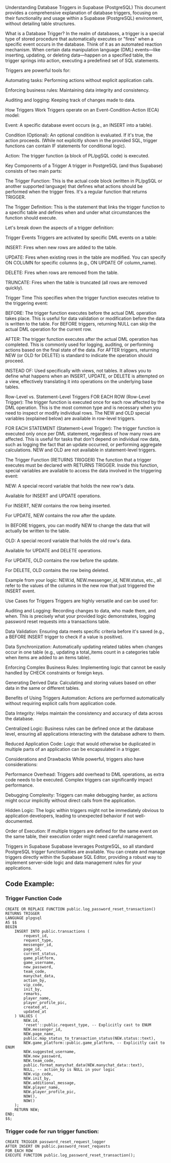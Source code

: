 Understanding Database Triggers in Supabase (PostgreSQL)
This document provides a comprehensive explanation of database triggers, focusing on their functionality and usage within a Supabase (PostgreSQL) environment, without detailing table structures.

What is a Database Trigger?
In the realm of databases, a trigger is a special type of stored procedure that automatically executes or "fires" when a specific event occurs in the database. Think of it as an automated reaction mechanism. When certain data manipulation language (DML) events—like inserting, updating, or deleting data—happen on a specified table, the trigger springs into action, executing a predefined set of SQL statements.

Triggers are powerful tools for:

Automating tasks: Performing actions without explicit application calls.

Enforcing business rules: Maintaining data integrity and consistency.

Auditing and logging: Keeping track of changes made to data.

How Triggers Work
Triggers operate on an Event-Condition-Action (ECA) model:

Event: A specific database event occurs (e.g., an INSERT into a table).

Condition (Optional): An optional condition is evaluated. If it's true, the action proceeds. (While not explicitly shown in the provided SQL, trigger functions can contain IF statements for conditional logic).

Action: The trigger function (a block of PL/pgSQL code) is executed.

Key Components of a Trigger
A trigger in PostgreSQL (and thus Supabase) consists of two main parts:

The Trigger Function: This is the actual code block (written in PL/pgSQL or another supported language) that defines what actions should be performed when the trigger fires. It's a regular function that returns TRIGGER.

The Trigger Definition: This is the statement that links the trigger function to a specific table and defines when and under what circumstances the function should execute.

Let's break down the aspects of a trigger definition:

Trigger Events
Triggers are activated by specific DML events on a table:

INSERT: Fires when new rows are added to the table.

UPDATE: Fires when existing rows in the table are modified. You can specify ON COLUMN for specific columns (e.g., ON UPDATE OF column_name).

DELETE: Fires when rows are removed from the table.

TRUNCATE: Fires when the table is truncated (all rows are removed quickly).

Trigger Time
This specifies when the trigger function executes relative to the triggering event:

BEFORE: The trigger function executes before the actual DML operation takes place. This is useful for data validation or modification before the data is written to the table. For BEFORE triggers, returning NULL can skip the actual DML operation for the current row.

AFTER: The trigger function executes after the actual DML operation has completed. This is commonly used for logging, auditing, or performing actions based on the final state of the data. For AFTER triggers, returning NEW (or OLD for DELETE) is standard to indicate the operation should proceed.

INSTEAD OF: Used specifically with views, not tables. It allows you to define what happens when an INSERT, UPDATE, or DELETE is attempted on a view, effectively translating it into operations on the underlying base tables.

Row-Level vs. Statement-Level Triggers
FOR EACH ROW (Row-Level Trigger): The trigger function is executed once for each row affected by the DML operation. This is the most common type and is necessary when you need to inspect or modify individual rows. The NEW and OLD special variables (explained below) are available in row-level triggers.

FOR EACH STATEMENT (Statement-Level Trigger): The trigger function is executed only once per DML statement, regardless of how many rows are affected. This is useful for tasks that don't depend on individual row data, such as logging the fact that an update occurred, or performing aggregate calculations. NEW and OLD are not available in statement-level triggers.

The Trigger Function (RETURNS TRIGGER)
The function that a trigger executes must be declared with RETURNS TRIGGER. Inside this function, special variables are available to access the data involved in the triggering event:

NEW: A special record variable that holds the new row's data.

Available for INSERT and UPDATE operations.

For INSERT, NEW contains the row being inserted.

For UPDATE, NEW contains the row after the update.

In BEFORE triggers, you can modify NEW to change the data that will actually be written to the table.

OLD: A special record variable that holds the old row's data.

Available for UPDATE and DELETE operations.

For UPDATE, OLD contains the row before the update.

For DELETE, OLD contains the row being deleted.

Example from your logic:
NEW.id, NEW.messenger_id, NEW.status, etc., all refer to the values of the columns in the new row that just triggered the INSERT event.

Use Cases for Triggers
Triggers are highly versatile and can be used for:

Auditing and Logging: Recording changes to data, who made them, and when. This is precisely what your provided logic demonstrates, logging password reset requests into a transactions table.

Data Validation: Ensuring data meets specific criteria before it's saved (e.g., a BEFORE INSERT trigger to check if a value is positive).

Data Synchronization: Automatically updating related tables when changes occur in one table (e.g., updating a total_items count in a categories table when items are added to an items table).

Enforcing Complex Business Rules: Implementing logic that cannot be easily handled by CHECK constraints or foreign keys.

Generating Derived Data: Calculating and storing values based on other data in the same or different tables.

Benefits of Using Triggers
Automation: Actions are performed automatically without requiring explicit calls from application code.

Data Integrity: Helps maintain the consistency and accuracy of data across the database.

Centralized Logic: Business rules can be defined once at the database level, ensuring all applications interacting with the database adhere to them.

Reduced Application Code: Logic that would otherwise be duplicated in multiple parts of an application can be encapsulated in a trigger.

Considerations and Drawbacks
While powerful, triggers also have considerations:

Performance Overhead: Triggers add overhead to DML operations, as extra code needs to be executed. Complex triggers can significantly impact performance.

Debugging Complexity: Triggers can make debugging harder, as actions might occur implicitly without direct calls from the application.

Hidden Logic: The logic within triggers might not be immediately obvious to application developers, leading to unexpected behavior if not well-documented.

Order of Execution: If multiple triggers are defined for the same event on the same table, their execution order might need careful management.

Triggers in Supabase
Supabase leverages PostgreSQL, so all standard PostgreSQL trigger functionalities are available. You can create and manage triggers directly within the Supabase SQL Editor, providing a robust way to implement server-side logic and data management rules for your applications.



## Code Example:

### Trigger Function Code
```
CREATE OR REPLACE FUNCTION public.log_password_reset_transaction()
RETURNS TRIGGER
LANGUAGE plpgsql
AS $$
BEGIN
    INSERT INTO public.transactions (
        request_id,
        request_type,
        messenger_id,
        page_id,
        current_status,
        game_platform,
        game_username,
        new_password,
        team_code,
        manychat_data,
        action_by,
        vip_code,
        init_by,
        remarks,
        player_name,
        player_profile_pic,
        created_at,
        updated_at
    ) VALUES (
        NEW.id,
        'reset'::public.request_type, -- Explicitly cast to ENUM
        NEW.messenger_id,
        NEW.page_name,
        public.map_status_to_transaction_status(NEW.status::text),
        NEW.game_platform::public.game_platform, -- Explicitly cast to ENUM
        NEW.suggested_username,
        NEW.new_password,
        NEW.team_code,
        public.format_manychat_data(NEW.manychat_data::text),
        NULL, -- action_by is NULL in your logic
        NEW.vip_code,
        NEW.init_by,
        NEW.additional_message,
        NEW.player_name,
        NEW.player_profile_pic,
        NOW(),
        NOW()
    );
    RETURN NEW;
END;
$$;

```

### Trigger code for run trigger function:

```
CREATE TRIGGER password_reset_request_logger
AFTER INSERT ON public.password_reset_requests
FOR EACH ROW
EXECUTE FUNCTION public.log_password_reset_transaction();
```

